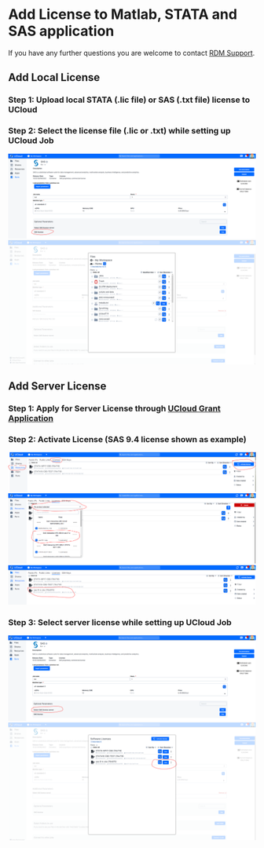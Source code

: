 # Add License to Matlab, STATA and SAS application

If you have any further questions you are welcome to contact [RDM Support](/Contact/).

## Add Local License 

### Step 1: Upload local STATA (.lic file) or SAS (.txt file) license to UCloud

### Step 2: Select the license file (.lic or .txt) while setting up UCloud Job
![](images/license1.PNG)
![](images/license2.PNG)

## Add Server License

### Step 1: Apply for Server License through [UCloud Grant Application](/HPC_Facilities/GrantApp/)

### Step 2: Activate License (SAS 9.4 license shown as example)
![](images/license4.PNG)
![](images/license5.PNG)
![](images/license6.PNG)
### Step 3: Select server license while setting up UCloud Job
![](images/license7.PNG)
![](images/license8.PNG)
